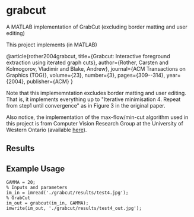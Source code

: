 # grabcut
A MATLAB implementation of GrabCut (excluding border matting and user editing)

This project implements (in MATLAB)

@article{rother2004grabcut,
  title={Grabcut: Interactive foreground extraction using iterated graph cuts},
  author={Rother, Carsten and Kolmogorov, Vladimir and Blake, Andrew},
  journal={ACM Transactions on Graphics (TOG)},
  volume={23},
  number={3},
  pages={309--314},
  year={2004},
  publisher={ACM}
}

Note that this implememntation excludes border matting and user editing. That is, it implements everything up to "Iterative minimisation 4. Repeat from step1 until convergence" as in Figure 3 in the original paper.

Also notice, the implementation of the max-flow/min-cut algorithm used in this project is from Computer Vision Research Group at the University of Western Ontario (available [here](http://vision.csd.uwo.ca/wiki/vision/upload/d/d7/Bk_matlab.zip)).

## Results



## Example Usage

	GAMMA = 20;
	% Inputs and parameters
	im_in = imread('./grabcut/results/test4.jpg');
	% GrabCut
	im_out = grabcut(im_in, GAMMA);
	imwrite(im_out, './grabcut/results/test4_out.jpg');

